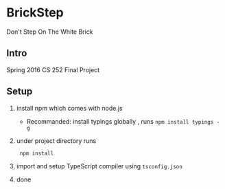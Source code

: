 # BrickStep
Don't Step On The White Brick
## Intro
Spring 2016 CS 252 Final Project

## Setup
1. install npm which comes with node.js

   * Recommanded: install typings globally , runs `npm install typings -g`
2. under project directory runs

        npm install

3. import and setup TypeScript compiler using `tsconfig.json`
4. done
